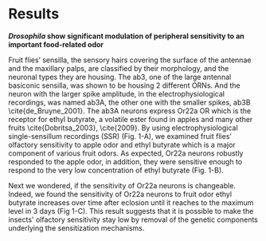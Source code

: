 # Results

**_Drosophila_ show significant modulation of peripheral sensitivity to an important food-related odor**

Fruit flies’ sensilla, the sensory hairs covering the surface of the antennae and the maxillary palps, are classified by their morphology, and the neuronal types they are housing. The ab3, one of the large antennal basiconic sensilla, was shown to be housing 2 different ORNs. And the neuron with the larger spike amplitude, in the electrophysiological recordings, was named ab3A, the other one with the smaller spikes, ab3B \cite{de_Bruyne_2001}. The ab3A neurons express Or22a OR which is the receptor for ethyl butyrate, a volatile ester found in apples and many other fruits \cite{Dobritsa_2003}, \cite{2009}. By using electrophysiological single-sensillum recordings (SSR) (Fig. 1-A), we examined fruit flies’ olfactory sensitivity to apple odor and ethyl butyrate which is a major component of various fruit odors. As expected, Or22a neurons robustly responded to the apple odor, in addition, they were sensitive enough to respond to the very low concentration of ethyl butyrate (Fig. 1-B).

Next we wondered, if the sensitivity of Or22a neurons is changeable. Indeed, we found the sensitivity of Or22a neurons to fruit odor ethyl butyrate increases over time after eclosion until it reaches to the maximum level in 3 days (Fig 1-C). This result suggests that it is possible to make the insects' olfactory sensitivity stay low by removal of the genetic components underlying the sensitization mechanisms.


